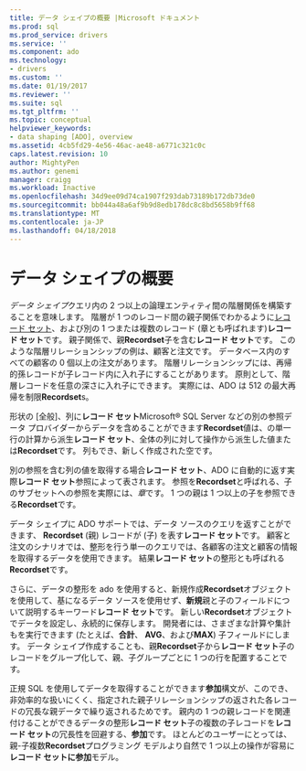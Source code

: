 ```yaml
---
title: データ シェイプの概要 |Microsoft ドキュメント
ms.prod: sql
ms.prod_service: drivers
ms.service: ''
ms.component: ado
ms.technology:
- drivers
ms.custom: ''
ms.date: 01/19/2017
ms.reviewer: ''
ms.suite: sql
ms.tgt_pltfrm: ''
ms.topic: conceptual
helpviewer_keywords:
- data shaping [ADO], overview
ms.assetid: 4cb5fd29-4e56-46ac-ae48-a6771c321c0c
caps.latest.revision: 10
author: MightyPen
ms.author: genemi
manager: craigg
ms.workload: Inactive
ms.openlocfilehash: 34d9ee09d74ca1907f293dab73189b172db73de0
ms.sourcegitcommit: bb044a48a6af9b9d8edb178dc8c8bd5658b9ff68
ms.translationtype: MT
ms.contentlocale: ja-JP
ms.lasthandoff: 04/18/2018
---
```

# <a name="data-shaping-overview"></a>データ シェイプの概要
*データ シェイプ*クエリ内の 2 つ以上の論理エンティティ間の階層関係を構築することを意味します。 階層が 1 つのレコード間の親子関係でわかるように[レコード セット](../../../ado/reference/ado-api/recordset-object-ado.md)、および別の 1 つまたは複数のレコード (章とも呼ばれます)**レコード セット**です。 親子関係で、親**Recordset**子を含む**レコード セット**です。 このような階層リレーションシップの例は、顧客と注文です。 データベース内のすべての顧客の 0 個以上の注文があります。 階層リレーションシップには、再帰的孫レコードが子レコード内に入れ子にすることがあります。 原則として、階層レコードを任意の深さに入れ子にできます。 実際には、ADO は 512 の最大再帰を制限**Recordset**s。  
  
 形状の [全般]、列に**レコード セット**Microsoft® SQL Server などの別の参照データ プロバイダーからデータを含めることができます**Recordset**値は、の単一行の計算から派生**レコード セット**、全体の列に対して操作から派生した値または**Recordset**です。 列もでき、新しく作成された空です。  
  
 別の参照を含む列の値を取得する場合**レコード セット**、ADO に自動的に返す実際**レコード セット**参照によって表されます。 参照を**Recordset**と呼ばれる、子のサブセットへの参照を実際には、*章*です。 1 つの親は 1 つ以上の子を参照できる**Recordset**です。  
  
 データ シェイプに ADO サポートでは、データ ソースのクエリを返すことができます、 **Recordset** (親) レコードが (子) を表す**レコード セット**です。 顧客と注文のシナリオでは、整形を行う単一のクエリでは、各顧客の注文と顧客の情報を取得するデータを使用できます。 結果**レコード セット**の整形とも呼ばれる**Recordset**です。  
  
 さらに、データの整形を ado を使用すると、新規作成**Recordset**オブジェクトを使用して、基になるデータ ソースを使用せず、**新規**親と子のフィールドについて説明するキーワード**レコード セット**です。 新しい**Recordset**オブジェクトでデータを設定し、永続的に保存します。 開発者には、さまざまな計算や集計もを実行できます (たとえば、**合計**、 **AVG**、および**MAX**) 子フィールドにします。 データ シェイプ作成することも、親**Recordset**子から**レコード セット**子のレコードをグループ化して、親、子グループごとに 1 つの行を配置することです。  
  
 正規 SQL を使用してデータを取得することができます**参加**構文が、このでき、非効率的な扱いにくく、指定された親子リレーションシップの返された各レコードの冗長な親データで繰り返されるためです。 親内の 1 つの親レコードを関連付けることができるデータの整形**レコード セット**子の複数の子レコードを**レコード セット**の冗長性を回避する、**参加**です。 ほとんどのユーザーにとっては、親-子複数**Recordset**プログラミング モデルより自然で 1 つ以上の操作が容易に**レコード セットに参加**モデル。
